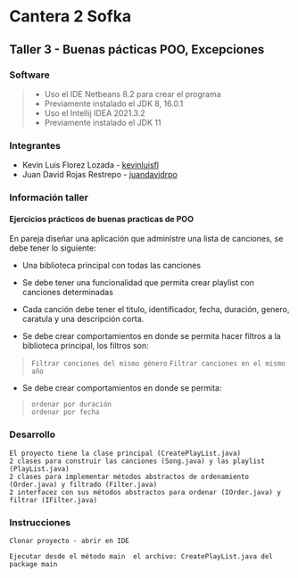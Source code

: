 # Cantera 2 Sofka 

## Taller 3 - Buenas pácticas POO, Excepciones

### Software

> + Uso el IDE Netbeans 8.2 para crear el programa
> + Previamente instalado el JDK 8, 16.0.1 
> + Uso el Intellij IDEA 2021.3.2
> + Previamente instalado el JDK 11

### Integrantes
- Kevin Luis Florez Lozada - [kevinluisfl](https://github.com/kevinluisfl)
- Juan David Rojas Restrepo - [juandavidrpo](https://github.com/juandavidrpo)

### Información taller

#### Ejercicios prácticos de buenas practicas de POO

En pareja diseñar una aplicación que administre una lista de canciones, se debe tener lo siguiente:

- Una biblioteca principal con todas las canciones 

- Se debe tener una funcionalidad que permita crear playlist con canciones determinadas 

- Cada canción debe tener el titulo, identificador, fecha, duración, genero, caratula y una descripción corta.

- Se debe crear comportamientos en donde se permita hacer filtros a la biblioteca principal, los filtros son:

>	 `Filtrar canciones del mismo género`
>	 `Filtrar canciones en el mismo año`



- Se debe crear comportamientos en donde se permita: 
>	`ordenar por duración`  
>	`ordenar por fecha`

### Desarrollo

	El proyecto tiene la clase principal (CreatePlayList.java)
	2 clases para construir las canciones (Song.java) y las playlist (PlayList.java)
	2 clases para implementar métodos abstractos de ordenamiento (Order.java) y filtrado (Filter.java)
	2 interfacez con sus métodos abstractos para ordenar (IOrder.java) y filtrar (IFilter.java)

### Instrucciones

`Clonar proyecto - abrir en IDE `

`Ejecutar desde el método main  el archivo: CreatePlayList.java del package main `
